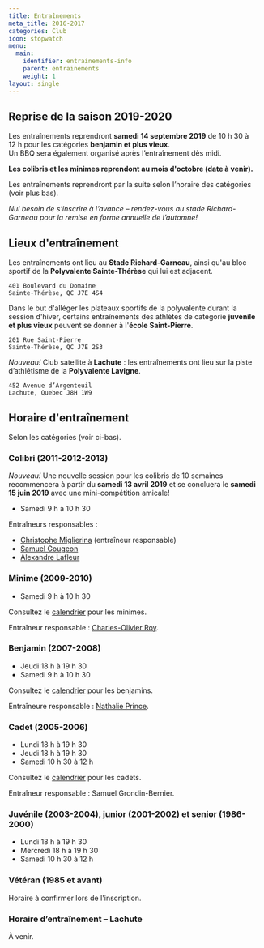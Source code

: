 ```yaml
---
title: Entraînements
meta_title: 2016-2017
categories: Club
icon: stopwatch
menu:
  main:
    identifier: entrainements-info
    parent: entrainements
    weight: 1
layout: single
---
```


## Reprise de la saison 2019-2020

Les entraînements reprendront **samedi 14 septembre 2019** de 10&nbsp;h&nbsp;30 à 12&nbsp;h pour les catégories **benjamin et plus vieux**.  
Un BBQ sera également organisé après l’entraînement dès midi.

**Les colibris et les minimes reprendont au mois d'octobre (date à venir).**

Les entraînements reprendront par la suite selon l’horaire des catégories (voir plus bas).

_Nul besoin de s’inscrire à l’avance – rendez-vous au stade Richard-Garneau pour la remise en forme annuelle de l’automne!_

## <span class="icon icon-map"></span> Lieux d'entraînement

Les entraînements ont lieu au **Stade Richard-Garneau**, ainsi qu'au bloc sportif de la **Polyvalente Sainte-Thérèse** qui lui est adjacent.

```
401 Boulevard du Domaine  
Sainte-Thérèse, QC J7E 4S4
```

Dans le but d'alléger les plateaux sportifs de la polyvalente durant la session d'hiver, certains entraînements des athlètes de catégorie **juvénile et plus vieux** peuvent se donner à l'**école Saint-Pierre**.

```
201 Rue Saint-Pierre  
Sainte-Thérèse, QC J7E 2S3
```

<em class="badge badge-primary">Nouveau!</em> Club satellite à **Lachute** : les entraînements ont lieu sur la piste d’athlétisme de la **Polyvalente Lavigne**.

```
452 Avenue d’Argenteuil  
Lachute, Quebec J8H 1W9
```


## <span class="icon icon-stopwatch"></span> Horaire d'entraînement

Selon les catégories (voir ci-bas).

### Colibri (2011-2012-2013)

<em class="badge badge-primary">Nouveau!</em> Une nouvelle session pour les colibris de 10 semaines recommencera à partir du **samedi 13 avril 2019** et se concluera le **samedi 15 juin 2019** avec une mini-compétition amicale!

 - Samedi 9 h à 10 h 30

Entraîneurs responsables :

* [Christophe Miglierina](/club/entraineurs/christophe-miglierina/) (entraîneur responsable)
* [Samuel Gougeon](/club/entraineurs/samuel-gougeon)
* [Alexandre Lafleur](/club/entraineurs/alexandre-lafleur)

### Minime (2009-2010)

- Samedi 9 h à 10 h 30

Consultez le [calendrier](minimes) pour les minimes.

Entraîneur responsable : [Charles-Olivier Roy](/club/entraineurs/charles-olivier-roy/).

### Benjamin (2007-2008)

- Jeudi 18 h à 19 h 30
- Samedi 9 h à 10 h 30

Consultez le [calendrier](benjamins) pour les benjamins.

Entraîneure responsable : [Nathalie Prince](/club/entraineurs/nathalie-prince/).

### Cadet (2005-2006)

- Lundi 18 h à 19 h 30
- Jeudi 18 h à 19 h 30
- Samedi 10 h 30 à 12 h

Consultez le [calendrier](cadets) pour les cadets.

Entraîneur responsable : Samuel Grondin-Bernier.

### Juvénile (2003-2004), junior (2001-2002) et senior (1986-2000)

- Lundi 18 h à 19 h 30
- Mercredi 18 h à 19 h 30
- Samedi 10 h 30 à 12 h

### Vétéran (1985 et avant)

Horaire à confirmer lors de l'inscription.
<!--

### Demi-fond (cadet, juvénile et plus vieux)

Les athlètes de catégorie **cadette** et **juvénile** peuvent suivre la planification spécialisée pour le demi-fond.

- Lundi 18 h à 19 h 30
- Mercredi 18 h à 19 h 30
- Samedi 10 h 30 à 12 h

Consultez le [calendrier](demi-fond) pour les entraînements de demi-fond.

Entraîneurs responsables :

- [Sabrina Lavigne](/club/entraineurs/sabrina-lavigne/)
- Simon Prince-Desjardins
-->

### Horaire d’entraînement – Lachute

À venir.
